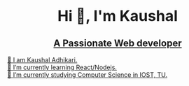 <h1 align="center">
  <span style="font-size:larger;">Hi 👋, I'm Kaushal</span>
</h1>
<u>
<h2 align = "center">A Passionate Web developer</h2>

<!--
**kaushal-cmyk/kaushal-cmyk** is a ✨ _special_ ✨ repository because its `README.md` (this file) appears on your GitHub profile.

Here are some ideas to get you started:

- 🔭 I’m currently working on ...
- 🌱 I’m currently learning React and node to become fullstack developer.
- 👯 I’m looking to collaborate on ...
- 🤔 I’m looking for help with ...
- 💬 Ask me about ...
- 📫 How to reach me: ...
- 😄 Pronouns: ...
- ⚡ Fun fact: ...
-->

 👦 I am Kaushal Adhikari.</br>
 🌱 I’m currently learning React/Nodejs.</br>
 🔭 I’m currently studying Computer Science in IOST, TU.</br>
